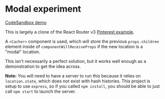 # Modal experiment

[CodeSandbox demo](https://codesandbox.io/embed/lO25PD24J)

This is largely a clone of the React Router v3 [Pinterest example](https://github.com/ReactTraining/react-router/blob/v3/examples/pinterest/app.js).

A `<Cacher>` component is used, which will store the previous `props.children` element inside of `componentWillReceiveProps` if the new location is a "modal" location.

This isn't necessarily a perfect solution, but it works well enough as a demonstration to get the idea across.

**Note:** You will need to have a server to run this because it relies on `location.state`, which does not exist with hash histories. This project is setup to use `express`, so if you called `npm install`, you should be able to just call `npm start` to launch the server.
